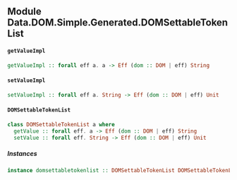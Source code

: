 ## Module Data.DOM.Simple.Generated.DOMSettableTokenList

#### `getValueImpl`

``` purescript
getValueImpl :: forall eff a. a -> Eff (dom :: DOM | eff) String
```

#### `setValueImpl`

``` purescript
setValueImpl :: forall eff a. String -> Eff (dom :: DOM | eff) Unit
```

#### `DOMSettableTokenList`

``` purescript
class DOMSettableTokenList a where
  getValue :: forall eff. a -> Eff (dom :: DOM | eff) String
  setValue :: forall eff. String -> Eff (dom :: DOM | eff) Unit
```

##### Instances
``` purescript
instance domsettabletokenlist :: DOMSettableTokenList DOMSettableTokenList
```


